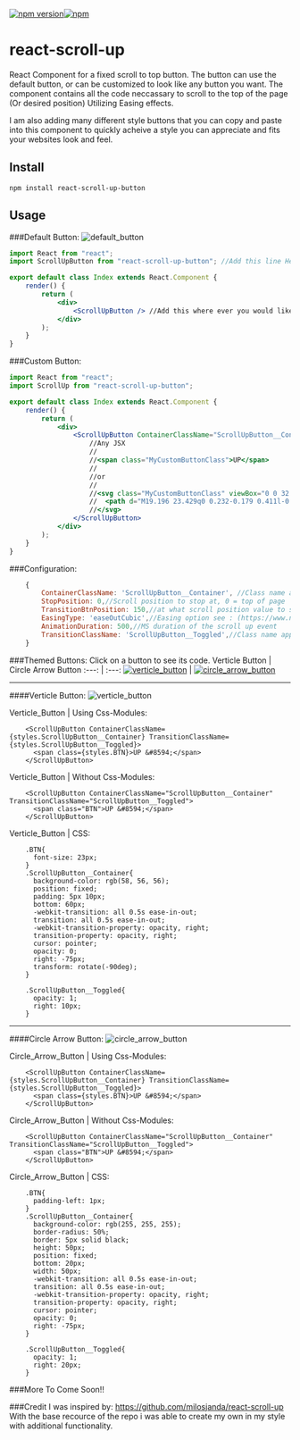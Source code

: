 [![npm version](https://badge.fury.io/js/react-scroll-up-button.svg)](https://badge.fury.io/js/react-scroll-up-button)[![npm](https://img.shields.io/npm/l/express.svg)]()

# react-scroll-up
React Component for a fixed scroll to top button.
The button can use the default button, or can be customized to look like any button you want.
The component contains all the code neccassary to scroll to the top of the page (Or desired position) Utilizing Easing effects.

I am also adding many different style buttons that you can copy and paste into this component to quickly acheive a style you can appreciate and fits your websites look and feel.


## Install

```npm
npm install react-scroll-up-button
```

## Usage

###Default Button:   ![default_button](https://cloud.githubusercontent.com/assets/7119499/21240547/5c47751a-c2d1-11e6-9df8-5be7bbdd53de.png)
```jsx
import React from "react";
import ScrollUpButton from "react-scroll-up-button"; //Add this line Here

export default class Index extends React.Component {
    render() {
        return (
            <div>
                <ScrollUpButton /> //Add this where ever you would like.
            </div>
        );
    }
}

```

###Custom Button:
```jsx
import React from "react";
import ScrollUp from "react-scroll-up-button";

export default class Index extends React.Component {
    render() {
        return (
            <div>
                <ScrollUpButton ContainerClassName="ScrollUpButton__Container" TransitionClassName: 'ScrollUpButton__Toggled'>
                    //Any JSX
                    //
                    //<span class="MyCustomButtonClass">UP</span>
                    //
                    //or
                    //
                    //<svg class="MyCustomButtonClass" viewBox="0 0 32 32" >
                    //  <path d="M19.196 23.429q0 0.232-0.179 0.411l-0.893 0.893q-0.179 0.179-0.411 0.179t-0.411-0.179l-7.018-7.018-7.018 7.018q-0.179 0.179-0.411 0.179t-0.411-0.179l-0.893-0.893q-0.179-0.179-0.179-0.411t0.179-0.411l8.321-8.321q0.179-0.179 0.411-0.179t0.411 0.179l8.321 8.321q0.179 0.179 0.179 0.411zM19.196 16.571q0 0.232-0.179 0.411l-0.893 0.893q-0.179 0.179-0.411 0.179t-0.411-0.179l-7.018-7.018-7.018 7.018q-0.179 0.179-0.411 0.179t-0.411-0.179l-0.893-0.893q-0.179-0.179-0.179-0.411t0.179-0.411l8.321-8.321q0.179-0.179 0.411-0.179t0.411 0.179l8.321 8.321q0.179 0.179 0.179 0.411z"></path>
                    //</svg>
                </ScrollUpButton>
            </div>
        );
    }
}
```


###Configuration:
```javascript
    {
        ContainerClassName: 'ScrollUpButton__Container', //Class name applied to the container when not using the default view
        StopPosition: 0,//Scroll position to stop at, 0 = top of page
        TransitionBtnPosition: 150,//at what scroll position value to show the button
        EasingType: 'easeOutCubic',//Easing option see : (https://www.npmjs.com/package/tween-functions) for available options
        AnimationDuration: 500,//MS duration of the scroll up event
        TransitionClassName: 'ScrollUpButton__Toggled',//Class name applied to the container to show the button when not using the default view
    }
```
###Themed Buttons:
Click on a button to see its code.
Verticle Button | Circle Arrow Button
:---: | :---: 
[![verticle_button](https://cloud.githubusercontent.com/assets/7119499/21249476/ea4a02ce-c303-11e6-9448-6f2b078bc8d1.png)](#verticle-button)  | [![circle_arrow_button](https://cloud.githubusercontent.com/assets/7119499/21251624/cf86fabc-c314-11e6-8f70-f6ec440ca187.png)](#circle-arrow-button) 
           




------------------------
####Verticle Button:
![verticle_button](https://cloud.githubusercontent.com/assets/7119499/21249476/ea4a02ce-c303-11e6-9448-6f2b078bc8d1.png)

Verticle_Button | Using Css-Modules:
```
    <ScrollUpButton ContainerClassName={styles.ScrollUpButton__Container} TransitionClassName={styles.ScrollUpButton__Toggled}>
      <span class={styles.BTN}>UP &#8594;</span>
    </ScrollUpButton>
```
Verticle_Button | Without Css-Modules:
```
    <ScrollUpButton ContainerClassName="ScrollUpButton__Container" TransitionClassName="ScrollUpButton__Toggled">
      <span class="BTN">UP &#8594;</span>
    </ScrollUpButton>
```
Verticle_Button | CSS:
```
    .BTN{
      font-size: 23px;
    }
    .ScrollUpButton__Container{
      background-color: rgb(58, 56, 56);
      position: fixed;
      padding: 5px 10px;
      bottom: 60px;
      -webkit-transition: all 0.5s ease-in-out;
      transition: all 0.5s ease-in-out;
      -webkit-transition-property: opacity, right;
      transition-property: opacity, right;
      cursor: pointer;
      opacity: 0;
      right: -75px;
      transform: rotate(-90deg);
    }

    .ScrollUpButton__Toggled{
      opacity: 1;
      right: 10px;
    }
```
------------------------------------------------------------

####Circle Arrow Button:
![circle_arrow_button](https://cloud.githubusercontent.com/assets/7119499/21251624/cf86fabc-c314-11e6-8f70-f6ec440ca187.png)

Circle_Arrow_Button | Using Css-Modules:
```
    <ScrollUpButton ContainerClassName={styles.ScrollUpButton__Container} TransitionClassName={styles.ScrollUpButton__Toggled}>
      <span class={styles.BTN}>UP &#8594;</span>
    </ScrollUpButton>
```
Circle_Arrow_Button | Without Css-Modules:
```
    <ScrollUpButton ContainerClassName="ScrollUpButton__Container" TransitionClassName="ScrollUpButton__Toggled">
      <span class="BTN">UP &#8594;</span>
    </ScrollUpButton>
```
Circle_Arrow_Button | CSS:
```
    .BTN{
      padding-left: 1px;
    }
    .ScrollUpButton__Container{
      background-color: rgb(255, 255, 255);
      border-radius: 50%;
      border: 5px solid black;
      height: 50px;
      position: fixed;
      bottom: 20px;
      width: 50px;
      -webkit-transition: all 0.5s ease-in-out;
      transition: all 0.5s ease-in-out;
      -webkit-transition-property: opacity, right;
      transition-property: opacity, right;
      cursor: pointer;
      opacity: 0;
      right: -75px;
    }

    .ScrollUpButton__Toggled{
      opacity: 1;
      right: 20px;
    }
```




###More To Come Soon!!

###Credit
I was inspired by: https://github.com/milosjanda/react-scroll-up
With the base recource of the repo i was able to create my own in my style with additional functionality.
